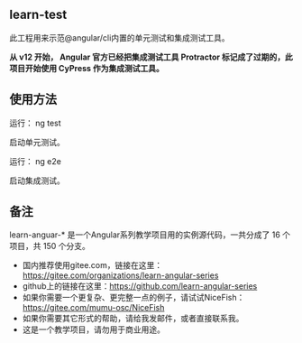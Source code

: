 ## learn-test

此工程用来示范@angular/cli内置的单元测试和集成测试工具。

**从 v12 开始， Angular 官方已经把集成测试工具 Protractor 标记成了过期的，此项目开始使用 CyPress 作为集成测试工具。**

## 使用方法

运行：
    ng test

启动单元测试。

运行：
    ng e2e

启动集成测试。

## 备注

learn-anguar-* 是一个Angular系列教学项目用的实例源代码，一共分成了 16 个项目，共 150 个分支。

- 国内推荐使用gitee.com，链接在这里：https://gitee.com/organizations/learn-angular-series
- github上的链接在这里：https://github.com/learn-angular-series
- 如果你需要一个更复杂、更完整一点的例子，请试试NiceFish：https://gitee.com/mumu-osc/NiceFish
- 如果你需要其它形式的帮助，请给我发邮件，或者直接联系我。
- 这是一个教学项目，请勿用于商业用途。